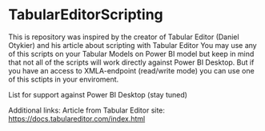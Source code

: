 # TabularEditorScripting
This is repository was inspired by the creator of Tabular Editor (Daniel Otykier) and his article about scripting with Tabular Editor
You may use any of this scripts on your Tabular Models on Power BI model but keep in mind that not all of the scripts will work directly against Power BI Desktop.
But if you have an access to XMLA-endpoint (read/write mode) you can use one of this sctipts in your enviroment.

List for support against Power BI Desktop (stay tuned)



Additional links:
Article from Tabular Editor site: https://docs.tabulareditor.com/index.html


